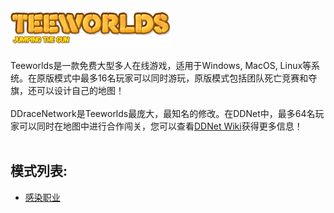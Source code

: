 <img src="resources/teeworlds/gui_logo.png" alt="Teeworlds" width="256" height="64">

Teeworlds是一款免费大型多人在线游戏，适用于Windows, MacOS, Linux等系统。在原版模式中最多16名玩家可以同时游玩，原版模式包括团队死亡竞赛和夺旗，还可以设计自己的地图！
<br>
<br>
DDraceNetwork是Teeworlds最庞大，最知名的修改。在DDNet中，最多64名玩家可以同时在地图中进行合作闯关，您可以查看[DDNet Wiki](https://wiki.ddnet.org)获得更多信息！
<br>
<br>

## 模式列表:

- [感染职业](infclass.md)